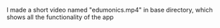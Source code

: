 I made a short video named "edumonics.mp4" in base directory, which shows all the functionality of the app